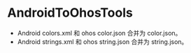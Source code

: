 # AndroidToOhosTools
+ Android colors.xml 和 ohos color.json 合并为 color.json。
+ Android strings.xml 和 ohos string.json 合并为 string.json。
